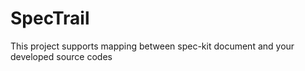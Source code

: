 # SpecTrail
This project supports mapping between spec-kit document and your developed source codes
